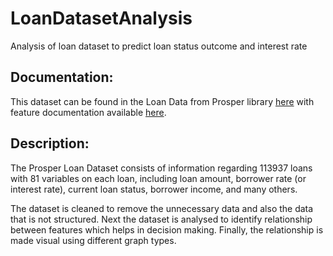 # LoanDatasetAnalysis
Analysis of loan dataset to predict loan status outcome and interest rate

## Documentation:
This dataset can be found in the Loan Data from Prosper library [here](https://s3.amazonaws.com/udacity-hosted-downloads/ud651/prosperLoanData.csv) with feature documentation available [here](https://docs.google.com/spreadsheets/d/1gDyi_L4UvIrLTEC6Wri5nbaMmkGmLQBk-Yx3z0XDEtI/edit#gid=0).

## Description:
The Prosper Loan Dataset consists of information regarding 113937 loans with 81 variables on each loan, including loan amount, borrower rate (or interest rate), current loan status, borrower income, and many others.

The dataset is cleaned to remove the unnecessary data and also the data that is not structured.
Next the dataset is analysed to identify relationship between features which helps in decision making.
Finally, the relationship is made visual using different graph types.

